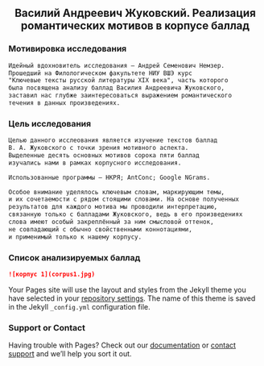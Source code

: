 ## <center> Василий Андреевич Жуковский. Реализация романтических мотивов в корпусе баллад 

### Мотивировка исследования

```markdown
Идейный вдохновитель исследования – Андрей Семенович Немзер.
Прошедший на Филологическом факультете НИУ ВШЭ курс
"Ключевые тексты русской литературы XIX века", часть которого
была посвящена анализу баллад Василия Андреевича Жуковского, 
заставил нас глубже заинтересоваться выражением романтического
течения в данных произведениях.
```

### Цель исследования

```markdown
Целью данного исслеования является изучение текстов баллад
В. А. Жуковского с точки зрения мотивного аспекта.
Выделенные десять основных мотивов сорока пяти баллад 
изучались нами в рамках корпусного исследования.

Использованные программы – НКРЯ; AntConc; Google NGrams.

Особое внимание уделялось ключевым словам, маркирующим темы,
и их сочетаемости с рядом стоящими словами. На основе полученных
результатов для каждого мотива мы проводили интерпретацию,
связанную только с балладами Жуковского, ведь в его произведениях
слова имеют особый закреплённый за ним смысловой оттенок,
не совпадающий с обычно свойственными коннотациями,
и применимый только к нашему корпусу. 
```

### Список анализируемых баллад

```markdown
![корпус 1](corpus1.jpg)
```

Your Pages site will use the layout and styles from the Jekyll theme you have selected in your [repository settings](https://github.com/kostkudinoff/zhukovskiy/settings). The name of this theme is saved in the Jekyll `_config.yml` configuration file.

### Support or Contact

Having trouble with Pages? Check out our [documentation](https://help.github.com/categories/github-pages-basics/) or [contact support](https://github.com/contact) and we’ll help you sort it out.
